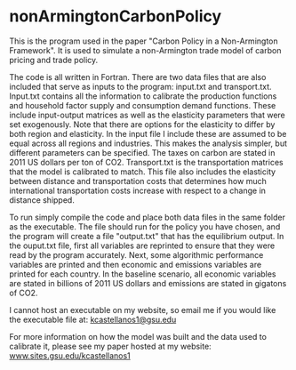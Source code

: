 # nonArmingtonCarbonPolicy
This is the program used in the paper "Carbon Policy in a Non-Armington Framework". It is used to simulate a non-Armington trade model of carbon pricing and trade policy.

The code is all written in Fortran. There are two data files that are also included that serve as inputs to the program: input.txt and transport.txt.
Input.txt contains all the information to calibrate the production functions and household factor supply and consumption demand functions. These include input-output matrices as well as the elasticity parameters that were set exogenously. Note that there are options for the elasticity to differ by both region and elasticity. In the input file I include these are assumed to be equal across all regions and industries. This makes the analysis simpler, but different parameters can be specified.
The taxes on carbon are stated in 2011 US dollars per ton of CO2.
Transport.txt is the transportation matrices that the model is calibrated to match. This file also includes the elasticity between distance and transportation costs that determines how much international transportation costs increase with respect to a change in distance shipped.

To run simply compile the code and place both data files in the same folder as the executable. The file should run for the policy you have chosen, and the program will create a file "output.txt" that has the equilibrium output.
In the ouput.txt file, first all variables are reprinted to ensure that they were read by the program accurately. Next, some algorithmic performance variables are printed and then economic and emissions variables are printed for each country. In the baseline scenario, all economic variables are stated in billions of 2011 US dollars and emissions are stated in gigatons of CO2.

I cannot host an executable on my website, so email me if you would like the executable file at: kcastellanos1@gsu.edu

For more information on how the model was built and the data used to calibrate it, please see my paper hosted at my website:
www.sites.gsu.edu/kcastellanos1
